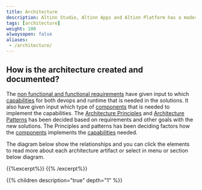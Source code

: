 ```yaml
---
title: Architecture
description: Altinn Studio, Altinn Apps and Altinn Platform has a modern architecture. This documentation describes everything from the requirements affecting the architecture to the defined capabilities and the components that support them.
tags: [architecture]
weight: 100
alwaysopen: false
aliases:
 - /architecture/
---
```


## How is the architecture created and documented?
The [non functional and functional requirements](/teknologi/altinnstudio/architecture/requirements/) have given input to which [capabilities](capabilities) 
for both devops and runtime that is needed in the solutions. It also have given input which type of [components](components) that is needed to implement the capabilities.
The [Architecture Principles](/teknologi/altinnstudio/architecture/principles/) and [Architecture Patterns](/teknologi/altinnstudio/architecture/patterns/) has been
decided based on requirements and other goals with the new solutions. 
The Principles and patterns has been deciding factors how the [components](components) implements the  [capabilities](capabilities) needed.

The diagram below show the relationships and you can click the elements to read more about each architecture artifact or select in menu or section below diagram. 


{{%excerpt%}}
<object data="/teknologi/altinnstudio/architecture/architecture_decision_relationship.svg" type="image/svg+xml" style="width: 100%; max-width: 1000px"></object>
{{% /excerpt%}}

{{% children description="true" depth="1" %}}
